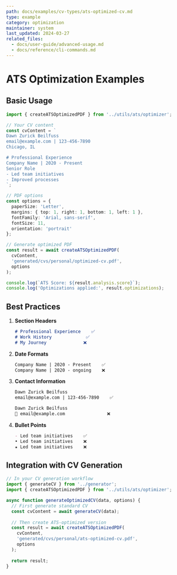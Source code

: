 ```yaml
---
path: docs/examples/cv-types/ats-optimized-cv.md
type: example
category: optimization
maintainer: system
last_updated: 2024-03-27
related_files:
  - docs/user-guide/advanced-usage.md
  - docs/reference/cli-commands.md
---
```


# ATS Optimization Examples

## Basic Usage

```typescript
import { createATSOptimizedPDF } from '../utils/ats/optimizer';

// Your CV content
const cvContent = `
Dawn Zurick Beilfuss
email@example.com | 123-456-7890
Chicago, IL

# Professional Experience
Company Name | 2020 - Present
Senior Role
- Led team initiatives
- Improved processes
`;

// PDF options
const options = {
  paperSize: 'Letter',
  margins: { top: 1, right: 1, bottom: 1, left: 1 },
  fontFamily: 'Arial, sans-serif',
  fontSize: 11,
  orientation: 'portrait'
};

// Generate optimized PDF
const result = await createATSOptimizedPDF(
  cvContent,
  'generated/cvs/personal/optimized-cv.pdf',
  options
);

console.log(`ATS Score: ${result.analysis.score}`);
console.log('Optimizations applied:', result.optimizations);
```

## Best Practices

1. **Section Headers**
   ```markdown
   # Professional Experience    ✅
   # Work History             ✅
   # My Journey              ❌
   ```

2. **Date Formats**
   ```markdown
   Company Name | 2020 - Present    ✅
   Company Name | 2020 - ongoing    ❌
   ```

3. **Contact Information**
   ```markdown
   Dawn Zurick Beilfuss
   email@example.com | 123-456-7890    ✅
   
   Dawn Zurick Beilfuss
   📧 email@example.com                ❌
   ```

4. **Bullet Points**
   ```markdown
   - Led team initiatives    ✅
   • Led team initiatives    ❌
   ★ Led team initiatives    ❌
   ```

## Integration with CV Generation

```typescript
// In your CV generation workflow
import { generateCV } from '../generator';
import { createATSOptimizedPDF } from '../utils/ats/optimizer';

async function generateOptimizedCV(data, options) {
  // First generate standard CV
  const cvContent = await generateCV(data);
  
  // Then create ATS-optimized version
  const result = await createATSOptimizedPDF(
    cvContent,
    'generated/cvs/personal/ats-optimized-cv.pdf',
    options
  );
  
  return result;
}
```
